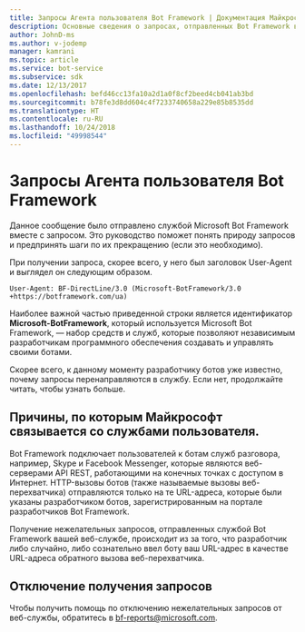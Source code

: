 ```yaml
---
title: Запросы Агента пользователя Bot Framework | Документация Майкрософт
description: Основные сведения о запросах, отправленных Bot Framework в веб-сервер.
author: JohnD-ms
ms.author: v-jodemp
manager: kamrani
ms.topic: article
ms.service: bot-service
ms.subservice: sdk
ms.date: 12/13/2017
ms.openlocfilehash: befd46cc13fa10a2d1a0f8cf2beed4cb041ab3bd
ms.sourcegitcommit: b78fe3d8dd604c4f7233740658a229e85b8535dd
ms.translationtype: HT
ms.contentlocale: ru-RU
ms.lasthandoff: 10/24/2018
ms.locfileid: "49998544"
---
```

# <a name="bot-framework-user-agent-requests"></a>Запросы Агента пользователя Bot Framework

Данное сообщение было отправлено службой Microsoft Bot Framework вместе с запросом. Это руководство поможет понять природу запросов и предпринять шаги по их прекращению (если это необходимо).

При получении запроса, скорее всего, у него был заголовок User-Agent и выглядел он следующим образом.

```User-Agent: BF-DirectLine/3.0 (Microsoft-BotFramework/3.0 +https://botframework.com/ua)```

Наиболее важной частью приведенной строки является идентификатор **Microsoft-BotFramework**, который используется Microsoft Bot Framework, — набор средств и служб, которые позволяют независимым разработчикам программного обеспечения создавать и управлять своими ботами.

Скорее всего, к данному моменту разработчику ботов уже известно, почему запросы перенаправляются в службу. Если нет, продолжайте читать, чтобы узнать больше.

## <a name="why-is-microsoft-contacting-my-service"></a>Причины, по которым Майкрософт связывается со службами пользователя.

Bot Framework подключает пользователей к ботам служб разговора, например, Skype и Facebook Messenger, которые являются веб-серверами API REST, работающими на конечных точках с доступом в Интернет. HTTP-вызовы ботов (также называемые вызовы веб-перехватчика) отправляются только на те URL-адреса, которые были указаны разработчиком ботов, зарегистрированным на портале разработчиков Bot Framework.

Получение нежелательных запросов, отправленных службой Bot Framework вашей веб-службе, происходит из за того, что разработчик либо случайно, либо сознательно ввел боту ваш URL-адрес в качестве URL-адреса обратного вызова веб-перехватчика.

## <a name="to-stop-these-requests"></a>Отключение получения запросов

Чтобы получить помощь по отключению нежелательных запросов от веб-службы, обратитесь в [bf-reports@microsoft.com](mailto://bf-reports@microsoft.com).
